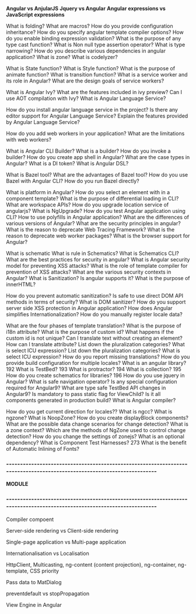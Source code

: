 **Angular vs AnjularJS**
**Jquery vs Angular**
**Angular expressions vs JavaScript expressions**

What is folding?
What are macros?
How do you provide configuration inheritance?
How do you specify angular template compiler options?
How do you enable binding expression validation?
What is the purpose of any type cast function?
What is Non null type assertion operator?
What is type narrowing?
How do you describe various dependencies in angular application?
What is zone?
What is codelyzer?

What is State function?
What is Style function?
What is the purpose of animate function?
What is transition function?
What is a service worker and its role in Angular?
What are the design goals of service workers?

What is Angular Ivy?
What are the features included in ivy preview?
Can I use AOT compilation with Ivy?
What is Angular Language Service?

How do you install angular language service in the project?
Is there any editor support for Angular Language Service?
Explain the features provided by Angular Language Service?

How do you add web workers in your application?
What are the limitations with web workers?

What is Angular CLI Builder?
What is a builder?
How do you invoke a builder?
How do you create app shell in Angular?
What are the case types in Angular?
What is a DI token?
What is Angular DSL?

What is Bazel tool?
What are the advantages of Bazel tool?
How do you use Bazel with Angular CLI?
How do you run Bazel directly?

What is platform in Angular?
How do you select an element with in a component template?
What is the purpose of differential loading in CLI?
What are workspace APIs?
How do you upgrade location service of angularjs?
What is NgUpgrade?
How do you test Angular application using CLI?
How to use polyfills in Angular application?
What are the differences of various versions of Angular?
What are the security principles in angular?
What is the reason to deprecate Web Tracing Framework?
What is the reason to deprecate web worker packages?
What is the browser support for Angular?

What is schematic
What is rule in Schematics?
What is Schematics CLI?
What are the best practices for security in angular?
What is Angular security model for preventing XSS attacks?
What is the role of template compiler for prevention of XSS attacks?
What are the various security contexts in Angular?
What is Sanitization? Is angular supports it?
What is the purpose of innerHTML?

How do you prevent automatic sanitization?
Is safe to use direct DOM API methods in terms of security?
What is DOM sanitizer?
How do you support server side XSS protection in Angular application?
How does Angular simplifies Internationalization?
How do you manually register locale data?

What are the four phases of template translation?
What is the purpose of i18n attribute?
What is the purpose of custom id?
What happens if the custom id is not unique?
Can I translate text without creating an element?
How can I translate attribute?
List down the pluralization categories?
What is select ICU expression?
List down the pluralization categories?
What is select ICU expression?
How do you report missing translations?
How do you provide build configuration for multiple locales?
What is an angular library?
192	What is TestBed?
193	What is protractor?
194	What is collection?
195	How do you create schematics for libraries?
196	How do you use jquery in Angular?
What is safe navigation operator?
Is any special configuration required for Angular9?
What are type safe TestBed API changes in Angular9?
Is mandatory to pass static flag for ViewChild?
Is it all components generated in production build?
What is Angular compiler?

How do you get current direction for locales??
What is ngcc?
What is ngzone?
What is NoopZone?
How do you create displayBlock components?
What are the possible data change scenarios for change detection?
What is a zone context?
Which are the methods of NgZone used to control change detection?
How do you change the settings of zonejs?
What is an optional dependency?
What is Component Test Harnesses?
273	What is the benefit of Automatic Inlining of Fonts?
### ----------------------------------------------------------------------------------------------------------------------- ###
**MODULE**

<!-- metadata-->

<!-- service injector -->

<!-- HttpClient Module -->

<!-- angular animation -->




### ----------------------------------------------------------------------------------------------------------------------- ###

Compiler
compoent

Server-side rendering vs Client-side rendering

Single-page application vs Multi-page application

Internationalisation vs Localisation

HttpClient, Multicasting, ng-content (content projection), ng-container, ng-template, CSS priority

Pass data to MatDialog

preventdefault vs stopPropagation

View Engine in Angular